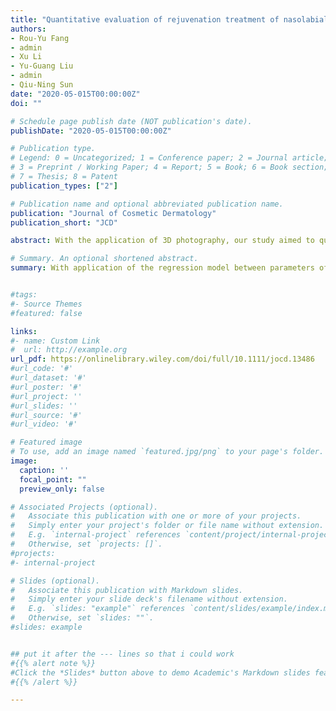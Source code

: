 ```yaml
---
title: "Quantitative evaluation of rejuvenation treatment of nasolabial fold wrinkles by regression model and 3D photography"
authors:
- Rou-Yu Fang
- admin
- Xu Li
- Yu-Guang Liu
- admin
- Qiu-Ning Sun
date: "2020-05-015T00:00:00Z"
doi: ""

# Schedule page publish date (NOT publication's date).
publishDate: "2020-05-015T00:00:00Z"

# Publication type.
# Legend: 0 = Uncategorized; 1 = Conference paper; 2 = Journal article;
# 3 = Preprint / Working Paper; 4 = Report; 5 = Book; 6 = Book section;
# 7 = Thesis; 8 = Patent
publication_types: ["2"]

# Publication name and optional abbreviated publication name.
publication: "Journal of Cosmetic Dermatology"
publication_short: "JCD"

abstract: With the application of 3D photography, our study aimed to quantify parameters of static nasolabial fold wrinkles and establish mathematic regression model between parameters of wrinkles and age, further to quantitatively evaluate the effect of rejuvenation treatment in terms of age.

# Summary. An optional shortened abstract.
summary: With application of the regression model between parameters of nasolabial fold wrinkles and age, the effect of rejuvenation treatment can be quantitatively evaluated in terms of age, which has certain reference and promotion value.


#tags:
#- Source Themes
#featured: false

links:
#- name: Custom Link
#  url: http://example.org
url_pdf: https://onlinelibrary.wiley.com/doi/full/10.1111/jocd.13486
#url_code: '#'
#url_dataset: '#'
#url_poster: '#'
#url_project: ''
#url_slides: ''
#url_source: '#'
#url_video: '#'

# Featured image
# To use, add an image named `featured.jpg/png` to your page's folder.
image:
  caption: ''
  focal_point: ""
  preview_only: false

# Associated Projects (optional).
#   Associate this publication with one or more of your projects.
#   Simply enter your project's folder or file name without extension.
#   E.g. `internal-project` references `content/project/internal-project/index.md`.
#   Otherwise, set `projects: []`.
#projects:
#- internal-project

# Slides (optional).
#   Associate this publication with Markdown slides.
#   Simply enter your slide deck's filename without extension.
#   E.g. `slides: "example"` references `content/slides/example/index.md`.
#   Otherwise, set `slides: ""`.
#slides: example


## put it after the --- lines so that i could work
#{{% alert note %}}
#Click the *Slides* button above to demo Academic's Markdown slides feature.
#{{% /alert %}}

---
```

